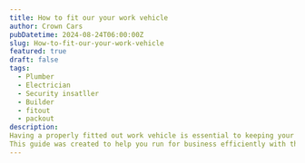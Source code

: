 ```yaml
---
title: How to fit our your work vehicle
author: Crown Cars
pubDatetime: 2024-08-24T06:00:00Z
slug: How-to-fit-our-your-work-vehicle
featured: true
draft: false
tags:
  - Plumber
  - Electrician
  - Security insatller
  - Builder
  - fitout
  - packout
description:
Having a properly fitted out work vehicle is essential to keeping your business running smoothly. 
This guide was created to help you run for business efficiently with the proper setup for your work vehicle.
---
```


